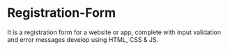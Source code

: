 # Registration-Form
It is a registration form for a website or app, complete with input validation and error
messages develop using HTML, CSS & JS.
